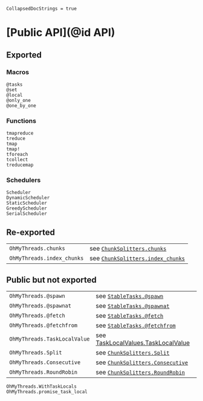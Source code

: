 ```@meta
CollapsedDocStrings = true
```

# [Public API](@id API)

## Exported

### Macros
```@docs
@tasks
@set
@local
@only_one
@one_by_one
```

### Functions

```@docs
tmapreduce
treduce
tmap
tmap!
tforeach
tcollect
treducemap
```

### Schedulers

```@docs
Scheduler
DynamicScheduler
StaticScheduler
GreedyScheduler
SerialScheduler
```

## Re-exported

|                        |                                                                     |
|------------------------|---------------------------------------------------------------------|
| `OhMyThreads.chunks`   | see [`ChunkSplitters.chunks`](@extref) |
| `OhMyThreads.index_chunks`   | see [`ChunkSplitters.index_chunks`](@extref) |

## Public but not exported

|                        |                                                                     |
|------------------------|---------------------------------------------------------------------|
| `OhMyThreads.@spawn`   | see [`StableTasks.@spawn`](https://github.com/JuliaFolds2/StableTasks.jl) |
| `OhMyThreads.@spawnat` | see [`StableTasks.@spawnat`](https://github.com/JuliaFolds2/StableTasks.jl) |
| `OhMyThreads.@fetch`   | see [`StableTasks.@fetch`](https://github.com/JuliaFolds2/StableTasks.jl) |
| `OhMyThreads.@fetchfrom` | see [`StableTasks.@fetchfrom`](https://github.com/JuliaFolds2/StableTasks.jl) |
| `OhMyThreads.TaskLocalValue`   | see [TaskLocalValues.TaskLocalValue](https://github.com/vchuravy/TaskLocalValues.jl) |
| `OhMyThreads.Split`   | see [`ChunkSplitters.Split`](@extref) |
| `OhMyThreads.Consecutive`   | see [`ChunkSplitters.Consecutive`](@extref) |
| `OhMyThreads.RoundRobin`   | see [`ChunkSplitters.RoundRobin`](@extref) |


```@docs
OhMyThreads.WithTaskLocals
OhMyThreads.promise_task_local
```
